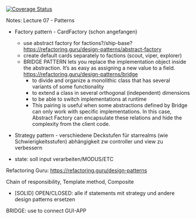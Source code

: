 [![Coverage Status](https://coveralls.io/repos/github/kikkel/se/badge.svg?branch=main)](https://coveralls.io/github/kikkel/se?branch=main)


Notes:
Lecture 07 - Patterns

- Factory pattern - CardFactory (schon angefangen)
  - use abstract factory for factions?/ship-base? 
    https://refactoring.guru/design-patterns/abstract-factory
  - create default cards separately to factions (scout, viper, explorer) 
  - BRIDGE PATTERN lets you replace the implementation object inside the abstraction. It’s as easy as assigning a new value to a field.
    https://refactoring.guru/design-patterns/bridge
    - to divide and organize a monolithic class that has several variants of some functionality
    - to extend a class in several orthogonal (independent) dimensions
    - to be able to switch implementations at runtime
    - This pairing is useful when some abstractions defined by Bridge can only work with specific implementations. In this case, Abstract Factory can encapsulate these relations and hide the complexity from the client code.
  

- Strategy pattern - verschiedene Deckstufen für starrealms (wie Schwierigkeitsstufen) abhängigkeit zw controller und view zu verbessern

- state: soll input verarbeiten/MODUS/ETC

Refactoring Guru: https://refactoring.guru/design-patterns

Chain of responsibility,
Template method,
Composite


- [SOLID] OPEN/CLOSED: alle if statements mit strategy und andere design patterns ersetzen




BRIDGE: use to connect GUI-APP
